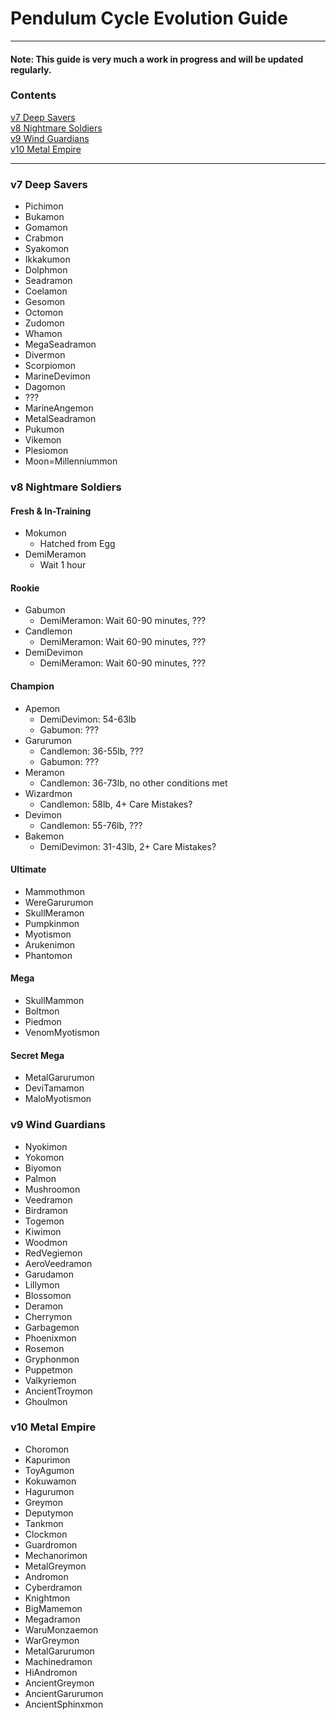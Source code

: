 # Pendulum Cycle Evolution Guide
-----
#### Note: This guide is very much a work in progress and will be updated regularly.

### Contents

[v7 Deep Savers](#v7-deep-savers)  
[v8 Nightmare Soldiers](#v8-nightmare-soldiers)  
[v9 Wind Guardians](#v9-wind-guardians)  
[v10 Metal Empire](#v10-metal-empire)  

-----

### v7 Deep Savers
- Pichimon
- Bukamon
- Gomamon
- Crabmon
- Syakomon
- Ikkakumon
- Dolphmon
- Seadramon
- Coelamon
- Gesomon
- Octomon
- Zudomon
- Whamon
- MegaSeadramon
- Divermon
- Scorpiomon
- MarineDevimon
- Dagomon
- ???
- MarineAngemon
- MetalSeadramon
- Pukumon
- Vikemon
- Plesiomon
- Moon=Millenniummon

### v8 Nightmare Soldiers
#### Fresh & In-Training
- Mokumon
  - Hatched from Egg
- DemiMeramon
  - Wait 1 hour
#### Rookie
- Gabumon
  - DemiMeramon: Wait 60-90 minutes, ???
- Candlemon
  - DemiMeramon: Wait 60-90 minutes, ???
- DemiDevimon
  - DemiMeramon: Wait 60-90 minutes, ???
#### Champion
- Apemon
  - DemiDevimon: 54-63lb
  - Gabumon: ???
- Garurumon
  - Candlemon: 36-55lb, ???
  - Gabumon: ???
- Meramon
  - Candlemon: 36-73lb, no other conditions met
- Wizardmon
  - Candlemon: 58lb, 4+ Care Mistakes?
- Devimon
  - Candlemon: 55-76lb, ???
- Bakemon
  - DemiDevimon: 31-43lb, 2+ Care Mistakes?
#### Ultimate
- Mammothmon
- WereGarurumon
- SkullMeramon
- Pumpkinmon
- Myotismon
- Arukenimon
- Phantomon
#### Mega
- SkullMammon
- Boltmon
- Piedmon
- VenomMyotismon
#### Secret Mega
- MetalGarurumon
- DeviTamamon
- MaloMyotismon

### v9 Wind Guardians
- Nyokimon
- Yokomon
- Biyomon
- Palmon
- Mushroomon
- Veedramon
- Birdramon
- Togemon
- Kiwimon
- Woodmon
- RedVegiemon
- AeroVeedramon
- Garudamon
- Lillymon
- Blossomon
- Deramon
- Cherrymon
- Garbagemon
- Phoenixmon
- Rosemon
- Gryphonmon
- Puppetmon
- Valkyriemon
- AncientTroymon
- Ghoulmon

### v10 Metal Empire
- Choromon
- Kapurimon
- ToyAgumon
- Kokuwamon
- Hagurumon
- Greymon
- Deputymon
- Tankmon
- Clockmon
- Guardromon
- Mechanorimon
- MetalGreymon
- Andromon
- Cyberdramon
- Knightmon
- BigMamemon
- Megadramon
- WaruMonzaemon
- WarGreymon
- MetalGarurumon
- Machinedramon
- HiAndromon
- AncientGreymon
- AncientGarurumon
- AncientSphinxmon
